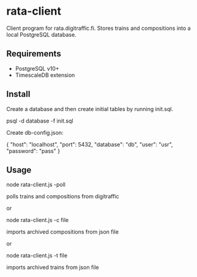 # rata-client
Client program for rata.digitraffic.fi. Stores trains and compositions into a local PostgreSQL database.

## Requirements

- PostgreSQL v10+
- TimescaleDB extension

## Install

Create a database and then create initial tables by running init.sql.

psql -d database -f init.sql

Create db-config.json:

{
  "host": "localhost",
  "port": 5432,
  "database": "db",
  "user": "usr",
  "password": "pass"
}

## Usage

node rata-client.js -poll

polls trains and compositions from digitraffic

or

node rata-client.js -c file

imports archived compositions from json file

or

node rata-client.js -t file

imports archived trains from json file

